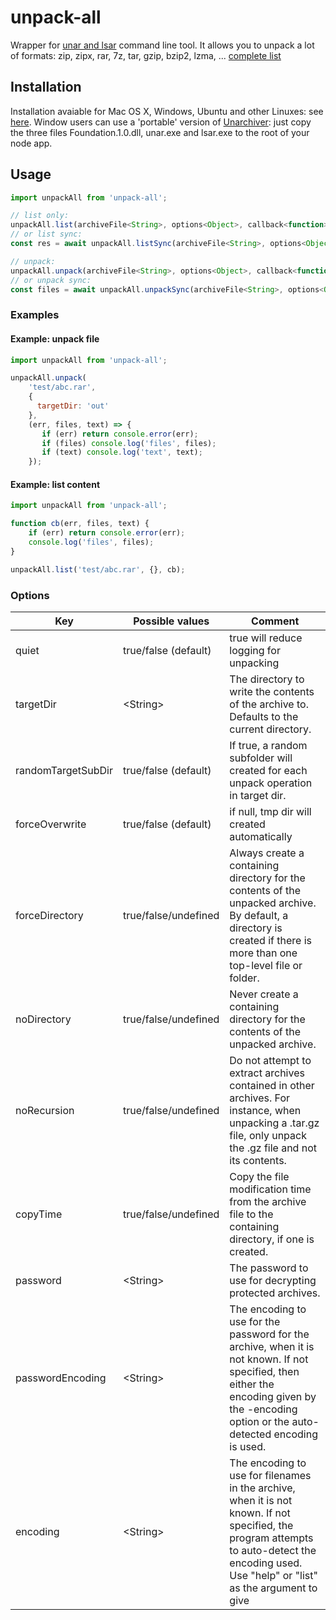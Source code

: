 
# unpack-all

Wrapper for [unar and lsar](http://unarchiver.c3.cx/commandline) command line tool.
It allows you to unpack a lot of formats: zip, zipx, rar, 7z, tar, gzip, bzip2, lzma, ... [complete list](http://unarchiver.c3.cx/formats)

## Installation

Installation avaiable for Mac OS X, Windows, Ubuntu and other Linuxes: see [here](http://unarchiver.c3.cx/commandline).
Window users can use a 'portable' version of [Unarchiver](http://unarchiver.c3.cx/commandline): just copy the three files Foundation.1.0.dll, unar.exe and lsar.exe to the root of your node app.

## Usage
```js
import unpackAll from 'unpack-all';

// list only:
unpackAll.list(archiveFile<String>, options<Object>, callback<function>);
// or list sync:
const res = await unpackAll.listSync(archiveFile<String>, options<Object>);

// unpack:
unpackAll.unpack(archiveFile<String>, options<Object>, callback<function>);
// or unpack sync:
const files = await unpackAll.unpackSync(archiveFile<String>, options<Object>);
```

### Examples

#### Example: unpack file
```js
import unpackAll from 'unpack-all';

unpackAll.unpack(
    'test/abc.rar', 
    { 
      targetDir: 'out' 
    }, 
    (err, files, text) => {
       if (err) return console.error(err);
       if (files) console.log('files', files);
       if (text) console.log('text', text);
    });
```

#### Example: list content
```js
import unpackAll from 'unpack-all';

function cb(err, files, text) {
    if (err) return console.error(err);
    console.log('files', files);
}

unpackAll.list('test/abc.rar', {}, cb);
```                    


### Options

Key       | Possible values        | Comment
--------- | -----------------------|-------------------------------------------------
quiet     | true/false (default)   | true will reduce logging for unpacking
targetDir | \<String>              | The directory to write the contents of the archive to. Defaults to the current directory.
randomTargetSubDir | true/false (default)              | If true, a random subfolder will created for each unpack operation in target dir.
forceOverwrite | true/false (default)  | if null, tmp dir will created automatically
forceDirectory | true/false/undefined  | Always create a containing directory for the contents of the unpacked archive. By default, a directory is created if there is more than one top-level file or folder.
noDirectory | true/false/undefined     | Never create a containing directory for the contents of the unpacked archive.
noRecursion | true/false/undefined     | Do not attempt to extract archives contained in other archives. For instance, when unpacking a .tar.gz file, only unpack the .gz file and not its contents.
copyTime | true/false/undefined        | Copy the file modification time from the archive file to the containing directory, if one is created.
password | \<String>                   | The password to use for decrypting protected archives.
passwordEncoding | \<String>           | The encoding to use for the password for the archive, when it is not known. If not specified, then either the encoding given by the -encoding option or the auto-detected encoding is used.
encoding | \<String>                   | The encoding to use for filenames in the archive, when it is not known. If not specified, the program attempts to auto-detect the encoding used. Use "help" or "list" as the argument to give 


 
                    

